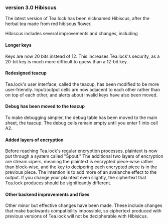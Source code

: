 ### version 3.0 Hibiscus

The latest version of Tea.lock has been nicknamed Hibiscus, after the herbal tea made from red hibiscus flower.

Hibiscus includes several improvements and changes, including

#### Longer keys
Keys are now 20 bits instead of 12. This increases Tea.lock's security, as a 20-bit key is much more difficult to guess than a 12-bit key.

#### Redesigned teacup
Tea.lock's user interface, called the teacup, has been modified to be more user-friendly. Input/output cells are now adjacent to each other rather than on top of each other, and alerts about invalid keys have also been moved.

#### Debug has been moved to the teacup
To make debugging simpler, the debug table has been moved to the main sheet, the teacup. The debug cells remain empty until you enter 1 into cell A2.

#### Added layers of encryption
Before reaching Tea.lock's regular encryption processes, plaintext is now put through a system called "Spout." The additional two layers of encryption are stream cipers, meaning the plaintext is encrypted piece-wise rather than block-wise, and the key to decipering each encrypted piece is in the previous piece. The intention is to add more of an avalanche effect to the output. If you change your plaintext even slightly, the ciphertext that Tea.lock produces should be significantly different.

#### Other backend improvements and fixes
Other minor but effective changes have been made. These include changes that make backwards compatibility impossible, so ciphertext produced with previous versions of Tea.lock will not be decipherable with Hibisicus.  
